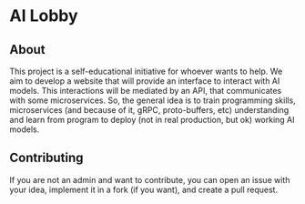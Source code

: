# AI Lobby

## About

This project is a self-educational initiative for whoever wants to help. We aim to develop a website that will provide an interface to interact with AI models. This interactions will be mediated by an API, that communicates with some microservices. So, the general idea is to train programming skills, microservices (and because of it, gRPC, proto-buffers, etc) understanding and learn from program to deploy (not in real production, but ok) working AI models.

## Contributing

If you are not an admin and want to contribute, you can open an issue with your idea, implement it in a fork (if you want), and create a pull request.

